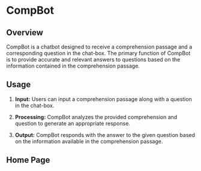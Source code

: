 # CompBot

## Overview

CompBot is a chatbot designed to receive a comprehension passage and a corresponding question in the chat-box. The primary function of CompBot is to provide accurate and relevant answers to questions based on the information contained in the comprehension passage.

## Usage

1. **Input:** Users can input a comprehension passage along with a question in the chat-box.

2. **Processing:** CompBot analyzes the provided comprehension and question to generate an appropriate response.

3. **Output:** CompBot responds with the answer to the given question based on the information available in the comprehension passage.

## Home Page
